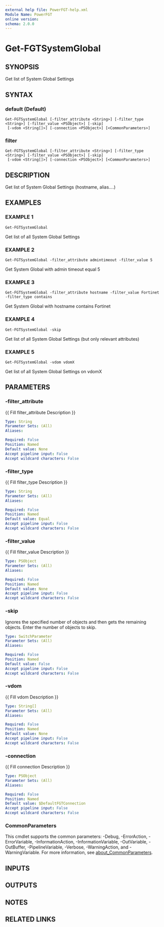 ```yaml
---
external help file: PowerFGT-help.xml
Module Name: PowerFGT
online version:
schema: 2.0.0
---
```


# Get-FGTSystemGlobal

## SYNOPSIS
Get list of System Global Settings

## SYNTAX

### default (Default)
```
Get-FGTSystemGlobal [-filter_attribute <String>] [-filter_type <String>] [-filter_value <PSObject>] [-skip]
 [-vdom <String[]>] [-connection <PSObject>] [<CommonParameters>]
```

### filter
```
Get-FGTSystemGlobal [-filter_attribute <String>] [-filter_type <String>] [-filter_value <PSObject>] [-skip]
 [-vdom <String[]>] [-connection <PSObject>] [<CommonParameters>]
```

## DESCRIPTION
Get list of System Global Settings (hostname, alias....)

## EXAMPLES

### EXAMPLE 1
```
Get-FGTSystemGlobal
```

Get list of all System Global Settings

### EXAMPLE 2
```
Get-FGTSystemGlobal -filter_attribute admintimeout -filter_value 5
```

Get System Global with admin timeout equal 5

### EXAMPLE 3
```
Get-FGTSystemGlobal -filter_attribute hostname -filter_value Fortinet -filter_type contains
```

Get System Global with hostname contains Fortinet

### EXAMPLE 4
```
Get-FGTSystemGlobal -skip
```

Get list of all System Global Settings (but only relevant attributes)

### EXAMPLE 5
```
Get-FGTSystemGlobal -vdom vdomX
```

Get list of all System Global Settings on vdomX

## PARAMETERS

### -filter_attribute
{{ Fill filter_attribute Description }}

```yaml
Type: String
Parameter Sets: (All)
Aliases:

Required: False
Position: Named
Default value: None
Accept pipeline input: False
Accept wildcard characters: False
```

### -filter_type
{{ Fill filter_type Description }}

```yaml
Type: String
Parameter Sets: (All)
Aliases:

Required: False
Position: Named
Default value: Equal
Accept pipeline input: False
Accept wildcard characters: False
```

### -filter_value
{{ Fill filter_value Description }}

```yaml
Type: PSObject
Parameter Sets: (All)
Aliases:

Required: False
Position: Named
Default value: None
Accept pipeline input: False
Accept wildcard characters: False
```

### -skip
Ignores the specified number of objects and then gets the remaining objects.
Enter the number of objects to skip.

```yaml
Type: SwitchParameter
Parameter Sets: (All)
Aliases:

Required: False
Position: Named
Default value: False
Accept pipeline input: False
Accept wildcard characters: False
```

### -vdom
{{ Fill vdom Description }}

```yaml
Type: String[]
Parameter Sets: (All)
Aliases:

Required: False
Position: Named
Default value: None
Accept pipeline input: False
Accept wildcard characters: False
```

### -connection
{{ Fill connection Description }}

```yaml
Type: PSObject
Parameter Sets: (All)
Aliases:

Required: False
Position: Named
Default value: $DefaultFGTConnection
Accept pipeline input: False
Accept wildcard characters: False
```

### CommonParameters
This cmdlet supports the common parameters: -Debug, -ErrorAction, -ErrorVariable, -InformationAction, -InformationVariable, -OutVariable, -OutBuffer, -PipelineVariable, -Verbose, -WarningAction, and -WarningVariable. For more information, see [about_CommonParameters](http://go.microsoft.com/fwlink/?LinkID=113216).

## INPUTS

## OUTPUTS

## NOTES

## RELATED LINKS
